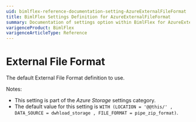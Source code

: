 ```yaml
---
uid: bimlflex-reference-documentation-setting-AzureExternalFileFormat
title: BimlFlex Settings Definition for AzureExternalFileFormat
summary: Documentation of settings option within BimlFlex for AzureExternalFileFormat
varigenceProduct: BimlFlex
varigenceArticleType: Reference
---
```


# External File Format

The default External File Format definition to use.

Notes:

* This setting is part of the *Azure Storage* settings category.
* The default value for this setting is `WITH (LOCATION = '@@this/' , DATA_SOURCE = dwhload_storage , FILE_FORMAT = pipe_zip_format)`.
